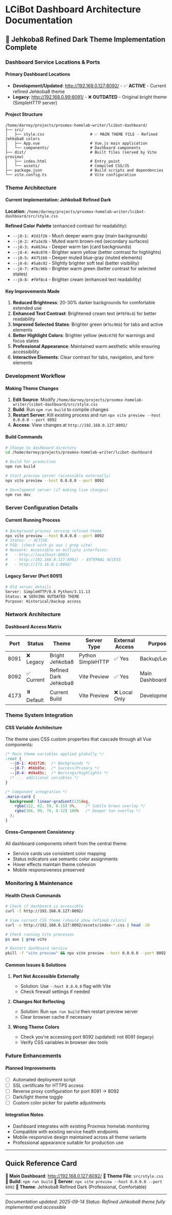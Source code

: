 # LCiBot Dashboard Architecture Documentation

## 🎨 Jehkoba8 Refined Dark Theme Implementation Complete

### Dashboard Service Locations & Ports

#### Primary Dashboard Locations
- **Development/Updated**: http://192.168.0.127:8092/ - ✅ **ACTIVE** - Current refined Jehkoba8 theme
- **Legacy**: http://192.168.0.99:8091/ - ❌ **OUTDATED** - Original bright theme (SimpleHTTP server)

#### Project Structure
```
/home/darney/projects/proxmox-homelab-writer/lcibot-dashboard/
├── src/
│   ├── style.css                    # ✅ MAIN THEME FILE - Refined Jehkoba8 colors
│   ├── App.vue                      # Vue.js main application
│   └── components/                  # Dashboard components
├── dist/                            # Built files (served by Vite preview)
│   ├── index.html                   # Entry point
│   └── assets/                      # Compiled CSS/JS
├── package.json                     # Build scripts and dependencies
└── vite.config.ts                   # Vite configuration
```

### Theme Architecture

#### Current Implementation: Jehkoba8 Refined Dark
**Location**: `/home/darney/projects/proxmox-homelab-writer/lcibot-dashboard/src/style.css`

**Refined Color Palette** (enhanced contrast for readability):
- `--j8-1: #2d1f26` - Much deeper warm gray (main backgrounds)
- `--j8-2: #7a3e3b` - Muted warm brown-red (secondary surfaces)
- `--j8-3: #a6634a` - Deeper warm tan (card backgrounds)
- `--j8-4: #e8c070` - Brighter warm yellow (better contrast for highlights)
- `--j8-5: #475166` - Deeper muted blue-gray (muted elements)
- `--j8-6: #5a8c92` - Slightly brighter soft teal (better visibility)
- `--j8-7: #7bc96b` - Brighter warm green (better contrast for selected states)
- `--j8-8: #f0f8c4` - Brighter cream (enhanced text readability)

#### Key Improvements Made
1. **Reduced Brightness**: 20-30% darker backgrounds for comfortable extended use
2. **Enhanced Text Contrast**: Brightened cream text (`#f0f8c4`) for better readability
3. **Improved Selected States**: Brighter green (`#7bc96b`) for tabs and active elements
4. **Better Highlight Colors**: Brighter yellow (`#e8c070`) for warnings and focus states
5. **Professional Appearance**: Maintained warm aesthetic while ensuring accessibility
6. **Interactive Elements**: Clear contrast for tabs, navigation, and form elements

### Development Workflow

#### Making Theme Changes
1. **Edit Source**: Modify `/home/darney/projects/proxmox-homelab-writer/lcibot-dashboard/src/style.css`
2. **Build**: Run `npm run build` to compile changes
3. **Restart Server**: Kill existing process and run `npx vite preview --host 0.0.0.0 --port 8092`
4. **Access**: View changes at `http://192.168.0.127:8092/`

#### Build Commands
```bash
# Change to dashboard directory
cd /home/darney/projects/proxmox-homelab-writer/lcibot-dashboard

# Build for production
npm run build

# Start preview server (accessible externally)
npx vite preview --host 0.0.0.0 --port 8092

# Development server (if making live changes)
npm run dev
```

### Server Configuration Details

#### Current Running Process
```bash
# Background process serving refined theme
npx vite preview --host 0.0.0.0 --port 8092
# Status: ✅ ACTIVE
# PID: (check with ps aux | grep vite)
# Network: Accessible on multiple interfaces:
#   - http://localhost:8092/
#   - http://192.168.0.127:8092/ ✅ EXTERNAL ACCESS
#   - http://172.18.0.1:8092/
```

#### Legacy Server (Port 8091)
```bash
# Old server details
Server: SimpleHTTP/0.6 Python/3.11.13
Status: ❌ SERVING OUTDATED THEME
Purpose: Historical/backup access
```

### Network Architecture

#### Dashboard Access Matrix
| Port | Status | Theme | Server Type | External Access | Purpose |
|------|--------|-------|-------------|-----------------|---------|
| 8091 | ❌ Legacy | Bright Jehkoba8 | Python SimpleHTTP | ✅ Yes | Backup/Legacy |
| 8092 | ✅ Current | Refined Dark Jehkoba8 | Vite Preview | ✅ Yes | Main Dashboard |
| 4173 | ⏸️ Default | Current Build | Vite Preview | ❌ Local Only | Development |

### Theme System Integration

#### CSS Variable Architecture
The theme uses CSS custom properties that cascade through all Vue components:

```css
/* Main theme variables applied globally */
:root {
  --j8-1: #2d1f26;  /* Backgrounds */
  --j8-7: #6bb85e;  /* Success/Primary */
  --j8-4: #d4a85c;  /* Warnings/Highlights */
  /* ... additional variables */
}

/* Component integration */
.mario-card {
  background: linear-gradient(135deg,
    rgba(122, 62, 59, 0.15) 0%,    /* Subtle brown overlay */
    rgba(166, 99, 74, 0.12) 100%   /* Deeper tan overlay */
  );
}
```

#### Cross-Component Consistency
All dashboard components inherit from the central theme:
- Service cards use consistent color mapping
- Status indicators use semantic color assignments
- Hover effects maintain theme cohesion
- Mobile responsiveness preserved

### Monitoring & Maintenance

#### Health Check Commands
```bash
# Check if dashboard is accessible
curl -I http://192.168.0.127:8092/

# View current CSS theme (should show refined colors)
curl -s http://192.168.0.127:8092/assets/index-*.css | head -20

# Check running Vite processes
ps aux | grep vite

# Restart dashboard service
pkill -f "vite preview" && npx vite preview --host 0.0.0.0 --port 8092 &
```

#### Common Issues & Solutions

1. **Port Not Accessible Externally**
   - Solution: Use `--host 0.0.0.0` flag with Vite
   - Check firewall settings if needed

2. **Changes Not Reflecting**
   - Solution: Run `npm run build` then restart preview server
   - Clear browser cache if necessary

3. **Wrong Theme Colors**
   - Check you're accessing port 8092 (updated) not 8091 (legacy)
   - Verify CSS variables in browser dev tools

### Future Enhancements

#### Planned Improvements
- [ ] Automated deployment script
- [ ] SSL certificate for HTTPS access
- [ ] Reverse proxy configuration for port 8091 → 8092
- [ ] Dark/light theme toggle
- [ ] Custom color picker for palette adjustments

#### Integration Notes
- Dashboard integrates with existing Proxmox homelab monitoring
- Compatible with existing service health endpoints
- Mobile-responsive design maintained across all theme variants
- Professional appearance suitable for production use

---

## Quick Reference Card

**🎯 Main Dashboard**: http://192.168.0.127:8092/
**📁 Theme File**: `src/style.css`
**🔨 Build**: `npm run build`
**🚀 Server**: `npx vite preview --host 0.0.0.0 --port 8092`
**🎨 Theme**: Jehkoba8 Refined Dark (Professional, Comfortable)

---
*Documentation updated: 2025-09-14*
*Status: Refined Jehkoba8 theme fully implemented and accessible*